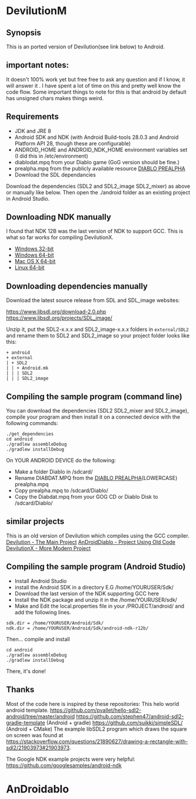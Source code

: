 # DevilutionM

## Synopsis
This is an ported version of Devilution(see link below) to Android. 



## important notes:
It doesn't 100% work yet but free free to ask any question and if I know, it will answer it . I have spent a lot of time on this and pretty well know the code flow. Some important things to note for this is that android by default has unsigned chars makes things weird.


## Requirements
- JDK and JRE 8
- Android SDK and NDK (with Android Build-tools 28.0.3 and Android Platform API 28, though these are configurable)
- ANDROID_HOME and ANDROID_NDK_HOME environment variables set (I did this in /etc/environment)
- diablodat.mpq from your Diablo game (GoG version should be fine.)
- prealpha.mpq from the publicly available resource [DIABLO PREALPHA](https://diablo-evolution.net/files/prereleasedemo.7z) 
- Download the SDL dependancies 

 Download the dependencies (SDL2 and SDL2_image SDL2_mixer) as above or manually like below. Then open the ./android folder as an existing project in Android Studio.
 
## Downloading NDK manually
I found that NDK 12B was the last version of NDK to support GCC. This is what so far works for compiling DevilutionX. 

- [Windows 32-bit](https://dl.google.com/android/repository/android-ndk-r12b-windows-x86.zip) 
- [Windows 64-bit](https://dl.google.com/android/repository/android-ndk-r12b-windows-x86_64.zip)
- [Mac OS X 64-bit](https://dl.google.com/android/repository/android-ndk-r12b-darwin-x86_64.zip)
- [Linux 64-bit](https://dl.google.com/android/repository/android-ndk-r12b-linux-x86_64.zip)


## Downloading dependencies manually

Download the latest source release from SDL and SDL_image websites:

https://www.libsdl.org/download-2.0.php
https://www.libsdl.org/projects/SDL_image/

Unzip it, put the SDL2-x.x.x and SDL2_image-x.x.x folders in `external/SDL2` and rename them to SDL2 and SDL2_image so your project folder looks like this:
```
+ android
+ external
| + SDL2
| | + Android.mk
| | | SDL2
| | | SDL2_image
```

## Compiling the sample program (command line)

You can download the dependencies (SDL2 SDL2_mixer and SDL2_image), compile your program and then install it on a connected device with the following commands:
```
./get_dependencies
cd android
./gradlew assembleDebug
./gradlew installDebug
```
On YOUR ANDROID DEVICE do the following:
- Make a folder Diablo in /sdcard/
- Rename DIABDAT.MPQ from the [DIABLO PREALPHA](https://diablo-evolution.net/files/prereleasedemo.7z)(LOWERCASE) prealpha.mpq
- Copy prealpha.mpq to /sdcard/Diablo/
- Copy the Diabdat.mpq from your GOG CD or Diablo Disk to /sdcard/Diablo/

## similar projects
This is an old version of Devilution which compiles using the GCC compiler. 
[Devilution - The Main Project](https://github.com/diasurgical/devilution) 
[AnDroidDiablo - Project Using Old Code](https://github.com/ApertureSecurity/AnDroidablo)
[DevilutionX   - More Modern Project](https://github.com/diasurgical/devilutionX)


## Compiling the sample program (Android Studio)
- Install Android Studio
- install the Android SDK in a directory E.G /home/YOURUSER/Sdk/
- Download the last version of the NDK supporting GCC here 
- Install the NDK package and unzip it in the /home/YOURUSER/sdk/
- Make and Edit the local.properties file in your /PROJECT/android/ and add the following lines.

```
sdk.dir = /home/YOURUSER/Android/Sdk/
ndk.dir = /home/YOURUSER/Android/Sdk/android-ndk-r12b/
```
Then... compile and install 
```
cd android
./gradlew assembleDebug
./gradlew installDebug
```

There, it's done!

## Thanks



Most of the code here is inspired by these repositories:
This helo world android template.
https://github.com/pvallet/hello-sdl2-android/tree/master/android
https://github.com/stephen47/android-sdl2-gradle-template (Android + gradle)
https://github.com/suikki/simpleSDL/ (Android + CMake)
The example libSDL2 program which draws the square on screen was found at https://stackoverflow.com/questions/21890627/drawing-a-rectangle-with-sdl2/21903973#21903973.

The Google NDK example projects were very helpful: https://github.com/googlesamples/android-ndk
# AnDroidablo
